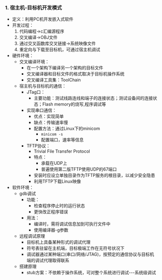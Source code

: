 ### 1. 宿主机-目标机开发模式
* 定义：利用PC机开发嵌入式软件
* 开发过程：
  1. 代码编程->c汇编源程序
  2. 交叉编译->OBJ文件
  3. 通过交叉函数库交叉链接->系统映像文件
  4. 重定向与下载至目标机，可通过宿主机调试
* 硬件环境：
  * 交叉编译环境：
    * 在一个架构下编译另一个架构的目标文件
    * 交叉编译器和目标文件的格式取决于目标机操作系统
    * 交叉编译工具集：ToolChain
  * 宿主机与目标机的通信：
    * JTag口：
      * 主要功能：测试线路连线和端子的连接状态；测试设备间的连接状态；Flash memory的烧写,程序调试等
    * 实现串口通信：
      * 优点：实现简单
      * 缺点：传输速率慢
      * 配置方法：通过Linux下的minicom
        * `minicom -s`
        * 配置端口，速率等信息
    * TFTP协议：
      * Trivial File Transfer Protocol
      * 特点：
        * 承载在UDP上
        * 普遍使用第二版TFTP使用UDP的67端口
      * 安装时应设立单独目录作为TFTP服务的根目录，以减少安全隐患
      * 利用TFTP下载Linux映像
* 软件环境：
  * gdb调试
    * 功能：
      * 检查程序停止时的运行状态
      * 更快改正程序错误
    * 用法：
      * 编译时，需将调试信息加到可执行文件中
      * 使用编译器-g参数
  * 远程调试原理
    * 目标机上具备某种形式的调试代理
    * 符号表驻留在主机端，目标极端工作在无符号状况下
    * 调试器通过某种端口(串口/网络/JTAG)，按预定的通信协议与目标机端的调试代理取得联系
  * 搭建原理
    * stub方案：不依赖于操作系统，可对整个系统进行调试---系统级调试